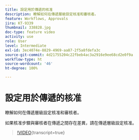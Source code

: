 ```yaml
---
title: 設定用於傳遞的核准
description: 瞭解如何在傳遞層級設定核准和審核者。
feature: Workflows, Approvals
jira: KT-9339
thumbnail: 338828.jpg
doc-type: feature video
activity: use
role: User
level: Intermediate
exl-id: 3ec4074e-8829-4969-aa87-2f5a8fdefa3c
source-git-commit: 4d21755204c22fbeb4ac3a2916e9ee68cd2e0f9a
workflow-type: ht
source-wordcount: '46'
ht-degree: 100%

---
```


# 設定用於傳遞的核准 

瞭解如何在傳遞層級設定核准和審核者。  

如果核准步驟與審核者在傳遞之間存在差異，請在傳遞層級設定核准。

>[!VIDEO](https://video.tv.adobe.com/v/3437660?quality=12&learn=on&captions=chi_hant){transcript=true}
